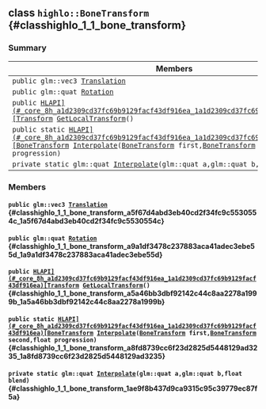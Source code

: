 ## class `highlo::BoneTransform` {#classhighlo_1_1_bone_transform}

### Summary

 Members                        | Descriptions                                
--------------------------------|---------------------------------------------
`public glm::vec3 `[`Translation`](#classhighlo_1_1_bone_transform_a5f67d4abd3eb40cd2f34fc9c5530554c_1a5f67d4abd3eb40cd2f34fc9c5530554c) | 
`public glm::quat `[`Rotation`](#classhighlo_1_1_bone_transform_a9a1df3478c237883aca41adec3ebe55d_1a9a1df3478c237883aca41adec3ebe55d) | 
`public `[`HLAPI](#_core_8h_a1d2309cd37fc69b9129facf43df916ea_1a1d2309cd37fc69b9129facf43df916ea)[Transform`](docs-api/api-highlo--Transform.md#classhighlo_1_1_transform)` `[`GetLocalTransform`](#classhighlo_1_1_bone_transform_a5a46bb3dbf92142c44c8aa2278a1999b_1a5a46bb3dbf92142c44c8aa2278a1999b)`()` | 
`public static `[`HLAPI](#_core_8h_a1d2309cd37fc69b9129facf43df916ea_1a1d2309cd37fc69b9129facf43df916ea)[BoneTransform`](#classhighlo_1_1_bone_transform)` `[`Interpolate`](#classhighlo_1_1_bone_transform_a8fd8739cc6f23d2825d5448129ad3235_1a8fd8739cc6f23d2825d5448129ad3235)`(`[`BoneTransform`](#classhighlo_1_1_bone_transform)` first,`[`BoneTransform`](#classhighlo_1_1_bone_transform)` second,float progression)` | 
`private static glm::quat `[`Interpolate`](#classhighlo_1_1_bone_transform_1ae9f8b437d9ca9315c95c39779ec87f5a)`(glm::quat a,glm::quat b,float blend)` | 

### Members

#### `public glm::vec3 `[`Translation`](#classhighlo_1_1_bone_transform_a5f67d4abd3eb40cd2f34fc9c5530554c_1a5f67d4abd3eb40cd2f34fc9c5530554c) {#classhighlo_1_1_bone_transform_a5f67d4abd3eb40cd2f34fc9c5530554c_1a5f67d4abd3eb40cd2f34fc9c5530554c}

#### `public glm::quat `[`Rotation`](#classhighlo_1_1_bone_transform_a9a1df3478c237883aca41adec3ebe55d_1a9a1df3478c237883aca41adec3ebe55d) {#classhighlo_1_1_bone_transform_a9a1df3478c237883aca41adec3ebe55d_1a9a1df3478c237883aca41adec3ebe55d}

#### `public `[`HLAPI](#_core_8h_a1d2309cd37fc69b9129facf43df916ea_1a1d2309cd37fc69b9129facf43df916ea)[Transform`](docs-api/api-highlo--Transform.md#classhighlo_1_1_transform)` `[`GetLocalTransform`](#classhighlo_1_1_bone_transform_a5a46bb3dbf92142c44c8aa2278a1999b_1a5a46bb3dbf92142c44c8aa2278a1999b)`()` {#classhighlo_1_1_bone_transform_a5a46bb3dbf92142c44c8aa2278a1999b_1a5a46bb3dbf92142c44c8aa2278a1999b}

#### `public static `[`HLAPI](#_core_8h_a1d2309cd37fc69b9129facf43df916ea_1a1d2309cd37fc69b9129facf43df916ea)[BoneTransform`](#classhighlo_1_1_bone_transform)` `[`Interpolate`](#classhighlo_1_1_bone_transform_a8fd8739cc6f23d2825d5448129ad3235_1a8fd8739cc6f23d2825d5448129ad3235)`(`[`BoneTransform`](#classhighlo_1_1_bone_transform)` first,`[`BoneTransform`](#classhighlo_1_1_bone_transform)` second,float progression)` {#classhighlo_1_1_bone_transform_a8fd8739cc6f23d2825d5448129ad3235_1a8fd8739cc6f23d2825d5448129ad3235}

#### `private static glm::quat `[`Interpolate`](#classhighlo_1_1_bone_transform_1ae9f8b437d9ca9315c95c39779ec87f5a)`(glm::quat a,glm::quat b,float blend)` {#classhighlo_1_1_bone_transform_1ae9f8b437d9ca9315c95c39779ec87f5a}

